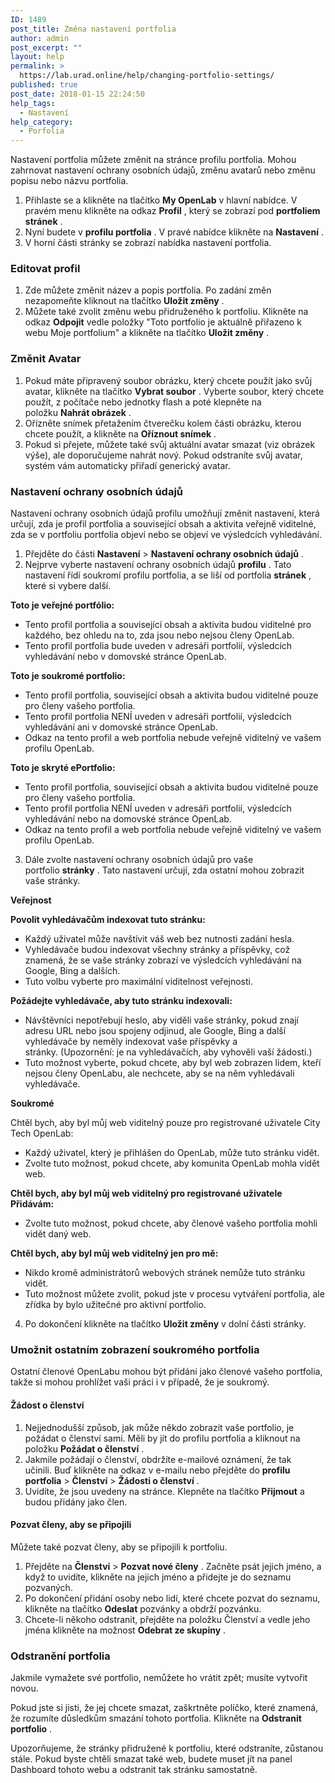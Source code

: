```yaml
---
ID: 1489
post_title: Změna nastavení portfolia
author: admin
post_excerpt: ""
layout: help
permalink: >
  https://lab.urad.online/help/changing-portfolio-settings/
published: true
post_date: 2018-01-15 22:24:50
help_tags:
  - Nastavení
help_category:
  - Porfolia
---
```

Nastavení portfolia můžete změnit na stránce profilu portfolia. Mohou zahrnovat nastavení ochrany osobních údajů, změnu avatarů nebo změnu popisu nebo názvu portfolia.
<ol>
 	<li>Přihlaste se a klikněte na tlačítko <strong>My OpenLab</strong> v hlavní nabídce. V pravém menu klikněte na odkaz <strong>Profil</strong> , který se zobrazí pod <strong>portfoliem stránek</strong> .</li>
 	<li>Nyní budete v <strong>profilu portfolia</strong> . V pravé nabídce klikněte na <strong>Nastavení</strong> .</li>
 	<li>V horní části stránky se zobrazí nabídka nastavení portfolia.</li>
</ol>
<h3><strong>Editovat profil</strong></h3>
<ol>
 	<li>Zde můžete změnit název a popis portfolia. Po zadání změn nezapomeňte kliknout na tlačítko <strong>Uložit změny</strong> .</li>
 	<li>Můžete také zvolit změnu webu přidruženého k portfoliu. Klikněte na odkaz <strong>Odpojit</strong> vedle položky "Toto portfolio je aktuálně přiřazeno k webu Moje portfolium" a klikněte na tlačítko <strong>Uložit změny</strong> .</li>
</ol>
<h3><strong>Změnit Avatar</strong></h3>
<ol>
 	<li>Pokud máte připravený soubor obrázku, který chcete použít jako svůj avatar, klikněte na tlačítko <strong>Vybrat soubor</strong> . Vyberte soubor, který chcete použít, z počítače nebo jednotky flash a poté klepněte na položku <strong>Nahrát obrázek</strong> .</li>
 	<li>Ořízněte snímek přetažením čtverečku kolem části obrázku, kterou chcete použít, a klikněte na <strong>Oříznout snímek</strong> .</li>
 	<li>Pokud si přejete, můžete také svůj aktuální avatar smazat (viz obrázek výše), ale doporučujeme nahrát nový. Pokud odstraníte svůj avatar, systém vám automaticky přiřadí generický avatar.</li>
</ol>
<h3><strong>Nastavení ochrany osobních údajů</strong></h3>
Nastavení ochrany osobních údajů profilu umožňují změnit nastavení, která určují, zda je profil portfolia a související obsah a aktivita veřejně viditelné, zda se v portfoliu portfolia objeví nebo se objeví ve výsledcích vyhledávání.
<ol>
 	<li>Přejděte do části <strong>Nastavení</strong> &gt; <strong>Nastavení ochrany osobních údajů</strong> .</li>
 	<li>Nejprve vyberte nastavení ochrany osobních údajů <strong>profilu</strong> . Tato nastavení řídí soukromí profilu portfolia, a se liší od portfolia <strong>stránek</strong> , které si vybere další.</li>
</ol>
<strong>Toto je veřejné portfólio:</strong>
<ul>
 	<li>Tento profil portfolia a související obsah a aktivita budou viditelné pro každého, bez ohledu na to, zda jsou nebo nejsou členy OpenLab.</li>
 	<li>Tento profil portfolia bude uveden v adresáři portfolií, výsledcích vyhledávání nebo v domovské stránce OpenLab.</li>
</ul>
<strong>Toto je soukromé portfolio:</strong>
<ul>
 	<li>Tento profil portfolia, související obsah a aktivita budou viditelné pouze pro členy vašeho portfolia.</li>
 	<li>Tento profil portfolia NENÍ uveden v adresáři portfolií, výsledcích vyhledávání ani v domovské stránce OpenLab.</li>
 	<li>Odkaz na tento profil a web portfolia nebude veřejně viditelný ve vašem profilu OpenLab.</li>
</ul>
<strong>Toto je skryté ePortfolio:</strong>
<ul>
 	<li>Tento profil portfolia, související obsah a aktivita budou viditelné pouze pro členy vašeho portfolia.</li>
 	<li>Tento profil portfolia NENÍ uveden v adresáři portfolií, výsledcích vyhledávání nebo na domovské stránce OpenLab.</li>
 	<li>Odkaz na tento profil a web portfolia nebude veřejně viditelný ve vašem profilu OpenLab.</li>
</ul>
<ol start="3">
 	<li>Dále zvolte nastavení ochrany osobních údajů pro vaše portfolio <strong>stránky</strong> . Tato nastavení určují, zda ostatní mohou zobrazit vaše stránky.</li>
</ol>
<strong>Veřejnost</strong>

<strong>Povolit vyhledávačům indexovat tuto stránku:</strong>
<ul>
 	<li>Každý uživatel může navštívit váš web bez nutnosti zadání hesla.</li>
 	<li>Vyhledávače budou indexovat všechny stránky a příspěvky, což znamená, že se vaše stránky zobrazí ve výsledcích vyhledávání na Google, Bing a dalších.</li>
 	<li>Tuto volbu vyberte pro maximální viditelnost veřejnosti.</li>
</ul>
<strong>Požádejte vyhledávače, aby tuto stránku indexovali:</strong>
<ul>
 	<li>Návštěvníci nepotřebují heslo, aby viděli vaše stránky, pokud znají adresu URL nebo jsou spojeny odjinud, ale Google, Bing a další vyhledávače by neměly indexovat vaše příspěvky a stránky. (Upozornění: je na vyhledávačích, aby vyhověli vaší žádosti.)</li>
 	<li>Tuto možnost vyberte, pokud chcete, aby byl web zobrazen lidem, kteří nejsou členy OpenLabu, ale nechcete, aby se na něm vyhledávali vyhledávače.</li>
</ul>
<strong>Soukromé</strong>

Chtěl bych, aby byl můj web viditelný pouze pro registrované uživatele City Tech OpenLab:
<ul>
 	<li>Každý uživatel, který je přihlášen do OpenLab, může tuto stránku vidět.</li>
 	<li>Zvolte tuto možnost, pokud chcete, aby komunita OpenLab mohla vidět web.</li>
</ul>
<strong>Chtěl bych, aby byl můj web viditelný pro registrované uživatele Přidávám:</strong>
<ul>
 	<li>Zvolte tuto možnost, pokud chcete, aby členové vašeho portfolia mohli vidět daný web.</li>
</ul>
<strong>Chtěl bych, aby byl můj web viditelný jen pro mě:</strong>
<ul>
 	<li>Nikdo kromě administrátorů webových stránek nemůže tuto stránku vidět.</li>
 	<li>Tuto možnost můžete zvolit, pokud jste v procesu vytváření portfolia, ale zřídka by bylo užitečné pro aktivní portfolio.</li>
</ul>
<ol start="4">
 	<li>Po dokončení klikněte na tlačítko <strong>Uložit změny</strong> v dolní části stránky.</li>
</ol>
<h3><strong>Umožnit ostatním zobrazení soukromého portfolia</strong></h3>
Ostatní členové OpenLabu mohou být přidáni jako členové vašeho portfolia, takže si mohou prohlížet vaši práci i v případě, že je soukromý.
<h4>Žádost o členství</h4>
<ol>
 	<li>Nejjednodušší způsob, jak může někdo zobrazit vaše portfolio, je požádat o členství sami. Měli by jít do profilu portfolia a kliknout na položku <strong>Požádat o členství</strong> .</li>
 	<li>Jakmile požádají o členství, obdržíte e-mailové oznámení, že tak učinili. Buď klikněte na odkaz v e-mailu nebo přejděte do <strong>profilu portfolia</strong> &gt; <strong>Členství</strong> &gt; <strong>Žádosti o </strong><strong>členství</strong> .</li>
 	<li>Uvidíte, že jsou uvedeny na stránce. Klepněte na tlačítko <strong>Přijmout</strong> a budou přidány jako člen.</li>
</ol>
<h4>Pozvat členy, aby se připojili</h4>
Můžete také pozvat členy, aby se připojili k portfoliu.
<ol>
 	<li>Přejděte na <strong>Členství</strong> &gt; <strong>Pozvat nové členy</strong> . Začněte psát jejich jméno, a když to uvidíte, klikněte na jejich jméno a přidejte je do seznamu pozvaných.</li>
 	<li>Po dokončení přidání osoby nebo lidí, které chcete pozvat do seznamu, klikněte na tlačítko <strong>Odeslat</strong> pozvánky a obdrží pozvánku.</li>
 	<li>Chcete-li někoho odstranit, přejděte na položku Členství a vedle jeho jména klikněte na možnost <strong>Odebrat ze skupiny</strong> .</li>
</ol>
<h3><strong>Odstranění portfolia</strong></h3>
Jakmile vymažete své portfolio, nemůžete ho vrátit zpět; musíte vytvořit novou.

Pokud jste si jisti, že jej chcete smazat, zaškrtněte políčko, které znamená, že rozumíte důsledkům smazání tohoto portfolia. Klikněte na <strong>Odstranit portfolio</strong> .

Upozorňujeme, že stránky přidružené k portfoliu, které odstraníte, zůstanou stále. Pokud byste chtěli smazat také web, budete muset jít na panel Dashboard tohoto webu a odstranit tak stránku samostatně.